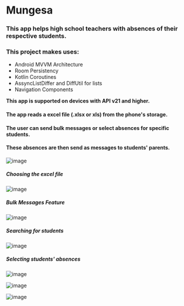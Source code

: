 # Mungesa

### This app helps high school teachers with absences of their respective students.

### This project makes uses:

* Android MVVM Architecture
* Room Persistency
* Kotlin Coroutines
* AssyncListDiffer and DiffUtil for lists
* Navigation Components

**This app is supported on devices with API v21 and higher.**

#### The app reads a excel file (.xlsx or xls) from the phone's storage. 
#### The user can send bulk messages or select absences for specific students. 
#### These absences are then send as messages to students' parents.


![image](https://user-images.githubusercontent.com/17888328/83955418-081b9a00-a853-11ea-9795-a96e263fa85d.png)

##### Choosing the excel file
![image](https://user-images.githubusercontent.com/17888328/83955473-91cb6780-a853-11ea-80df-b9c8b3990afe.png)

##### Bulk Messages Feature
![image](https://user-images.githubusercontent.com/17888328/83955527-161dea80-a854-11ea-89c3-2e4ab28866d1.png)

##### Searching for students
![image](https://user-images.githubusercontent.com/17888328/83955534-1fa75280-a854-11ea-8491-c319640de898.png)

##### Selecting students' absences
![image](https://user-images.githubusercontent.com/17888328/83955564-6301c100-a854-11ea-8f35-42752574d6dd.png)

![image](https://user-images.githubusercontent.com/17888328/83955572-6ac16580-a854-11ea-8590-2d392cf6e69c.png)

![image](https://user-images.githubusercontent.com/17888328/83955577-73b23700-a854-11ea-86e2-e34b6e26242e.png)
